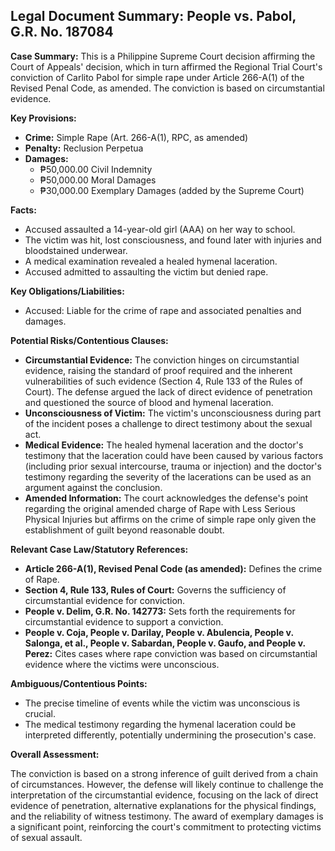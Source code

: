 ## Legal Document Summary: People vs. Pabol, G.R. No. 187084

**Case Summary:** This is a Philippine Supreme Court decision affirming the Court of Appeals' decision, which in turn affirmed the Regional Trial Court's conviction of Carlito Pabol for simple rape under Article 266-A(1) of the Revised Penal Code, as amended.  The conviction is based on circumstantial evidence.

**Key Provisions:**

*   **Crime:** Simple Rape (Art. 266-A(1), RPC, as amended)
*   **Penalty:** Reclusion Perpetua
*   **Damages:**
    *   ₱50,000.00 Civil Indemnity
    *   ₱50,000.00 Moral Damages
    *   ₱30,000.00 Exemplary Damages (added by the Supreme Court)

**Facts:**

*   Accused assaulted a 14-year-old girl (AAA) on her way to school.
*   The victim was hit, lost consciousness, and found later with injuries and bloodstained underwear.
*   A medical examination revealed a healed hymenal laceration.
*   Accused admitted to assaulting the victim but denied rape.

**Key Obligations/Liabilities:**

*   Accused: Liable for the crime of rape and associated penalties and damages.

**Potential Risks/Contentious Clauses:**

*   **Circumstantial Evidence:** The conviction hinges on circumstantial evidence, raising the standard of proof required and the inherent vulnerabilities of such evidence (Section 4, Rule 133 of the Rules of Court). The defense argued the lack of direct evidence of penetration and questioned the source of blood and hymenal laceration.
*   **Unconsciousness of Victim:** The victim's unconsciousness during part of the incident poses a challenge to direct testimony about the sexual act.
*   **Medical Evidence:**  The healed hymenal laceration and the doctor's testimony that the laceration could have been caused by various factors (including prior sexual intercourse, trauma or injection) and the doctor's testimony regarding the severity of the lacerations can be used as an argument against the conclusion.
*   **Amended Information:** The court acknowledges the defense's point regarding the original amended charge of Rape with Less Serious Physical Injuries but affirms on the crime of simple rape only given the establishment of guilt beyond reasonable doubt.

**Relevant Case Law/Statutory References:**

*   **Article 266-A(1), Revised Penal Code (as amended):** Defines the crime of Rape.
*   **Section 4, Rule 133, Rules of Court:** Governs the sufficiency of circumstantial evidence for conviction.
*   **People v. Delim, G.R. No. 142773:**  Sets forth the requirements for circumstantial evidence to support a conviction.
*   **People v. Coja, People v. Darilay, People v. Abulencia, People v. Salonga, et al., People v. Sabardan, People v. Gaufo, and People v. Perez:** Cites cases where rape conviction was based on circumstantial evidence where the victims were unconscious.

**Ambiguous/Contentious Points:**

*   The precise timeline of events while the victim was unconscious is crucial.
*   The medical testimony regarding the hymenal laceration could be interpreted differently, potentially undermining the prosecution's case.

**Overall Assessment:**

The conviction is based on a strong inference of guilt derived from a chain of circumstances. However, the defense will likely continue to challenge the interpretation of the circumstantial evidence, focusing on the lack of direct evidence of penetration, alternative explanations for the physical findings, and the reliability of witness testimony. The award of exemplary damages is a significant point, reinforcing the court's commitment to protecting victims of sexual assault.
